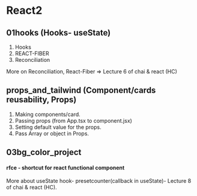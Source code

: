 # React2

## 01hooks (Hooks- useState)
1. Hooks
2. REACT-FIBER
3. Reconciliation 

More on Reconciliation, React-Fiber =>  Lecture 6 of chai & react (HC)

## props_and_tailwind  (Component/cards reusability, Props)
1. Making components/card.
2. Passing props (from App.tsx to component.jsx)
3. Setting default value for the props.
4. Pass Array or object in Props.

## 03bg_color_project 

#### rfce - shortcut for react functional component

More about useState hook- presetcounter(callback in useState)- Lecture 8 of chai & react (HC).